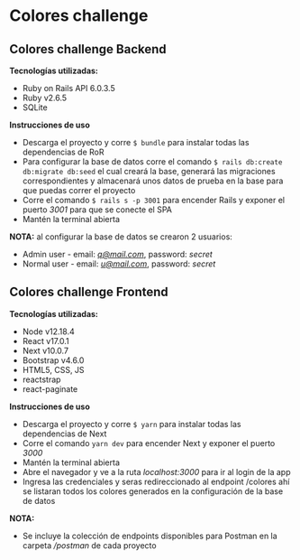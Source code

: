 # Colores challenge

## Colores challenge Backend

**Tecnologías utilizadas:**

- Ruby on Rails API 6.0.3.5
- Ruby v2.6.5
- SQLite

**Instrucciones de uso**

- Descarga el proyecto y corre `$ bundle` para instalar todas las dependencias de RoR
- Para configurar la base de datos corre el comando `$ rails db:create db:migrate db:seed` el cual creará la base, generará las migraciones correspondientes y almacenará unos datos de prueba en la base para que puedas correr el proyecto
- Corre el comando `$ rails s -p 3001` para encender Rails y exponer el puerto *3001* para que se conecte el SPA
- Mantén la terminal abierta

**NOTA:** al configurar la base de datos se crearon 2 usuarios:

- Admin user  - email: *q@mail.com*, password: *secret*
- Normal user - email: *u@mail.com*, password: *secret*

## Colores challenge Frontend

**Tecnologías utilizadas:**

- Node v12.18.4
- React v17.0.1
- Next v10.0.7
- Bootstrap v4.6.0
- HTML5, CSS, JS
- reactstrap
- react-paginate

**Instrucciones de uso**

- Descarga el proyecto y corre `$ yarn` para instalar todas las dependencias de Next
- Corre el comando `yarn dev` para encender Next y exponer el puerto *3000*
- Mantén la terminal abierta
- Abre el navegador y ve a la ruta *localhost:3000* para ir al login de la app
- Ingresa las credenciales y seras redireccionado al endpoint /colores  ahí se listaran todos los colores generados en la configuración de la base de datos

**NOTA:**

- Se incluye la colección de endpoints disponibles para Postman en la carpeta */postman* de cada proyecto